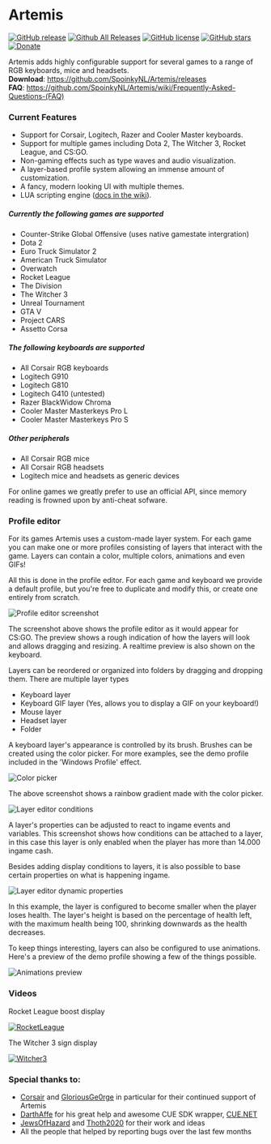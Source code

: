 # Artemis
[![GitHub release](https://img.shields.io/github/release/spoinkynl/Artemis.svg)]()
[![Github All Releases](https://img.shields.io/github/downloads/spoinkynl/artemis/setup.exe.svg)]()
[![GitHub license](https://img.shields.io/badge/license-GPL3-blue.svg)](https://raw.githubusercontent.com/SpoinkyNL/Artemis/master/LICENSE)
[![GitHub stars](https://img.shields.io/github/stars/SpoinkyNL/Artemis.svg)](https://github.com/SpoinkyNL/Artemis/stargazers)
[![Donate](https://img.shields.io/badge/Donate-PayPal-green.svg)](https://www.paypal.com/cgi-bin/webscr?cmd=_s-xclick&hosted_button_id=VQBAEJYUFLU4J) 

Artemis adds highly configurable support for several games to a range of RGB keyboards, mice and headsets.  
**Download**: https://github.com/SpoinkyNL/Artemis/releases  
**FAQ**: https://github.com/SpoinkyNL/Artemis/wiki/Frequently-Asked-Questions-(FAQ)

### Current Features
 - Support for Corsair, Logitech, Razer and Cooler Master keyboards.
 - Support for multiple games including Dota 2, The Witcher 3, Rocket League, and CS:GO.
 - Non-gaming effects such as type waves and audio visualization.
 - A layer-based profile system allowing an immense amount of customization.
 - A fancy, modern looking UI with multiple themes.
 - LUA scripting engine ([docs in the wiki](https://github.com/SpoinkyNL/Artemis/wiki/LUA)).

##### Currently the following games are supported
 - Counter-Strike Global Offensive (uses native gamestate intergration)
 - Dota 2
 - Euro Truck Simulator 2
 - American Truck Simulator
 - Overwatch
 - Rocket League
 - The Division
 - The Witcher 3
 - Unreal Tournament
 - GTA V
 - Project CARS
 - Assetto Corsa 

##### The following keyboards are supported
 - All Corsair RGB keyboards
 - Logitech G910
 - Logitech G810
 - Logitech G410 (untested)
 - Razer BlackWidow Chroma
 - Cooler Master Masterkeys Pro L
 - Cooler Master Masterkeys Pro S
##### Other peripherals
 - All Corsair RGB mice
 - All Corsair RGB headsets
 - Logitech mice and headsets as generic devices

For online games we greatly prefer to use an official API, since memory reading is frowned upon by anti-cheat sofware.

### Profile editor
For its games Artemis uses a custom-made layer system. For each game you can make one or more profiles consisting of layers that interact with the game. Layers can contain a color, multiple colors, animations and even GIFs!

All this is done in the profile editor. For each game and keyboard we provide a default profile, but you're free to duplicate and modify this, or create one entirely from scratch.

![Profile editor screenshot](http://i.imgur.com/tzc9bpO.png)

The screenshot above shows the profile editor as it would appear for CS:GO. The preview shows a rough indication of how the layers will look and allows dragging and resizing. A realtime preview is also shown on the keyboard.

Layers can be reordered or organized into folders by dragging and dropping them. 
There are multiple layer types

 - Keyboard layer
 - Keyboard GIF layer (Yes, allows you to display a GIF on your keyboard!)
 - Mouse layer
 - Headset layer
 - Folder

A keyboard layer's appearance is controlled by its brush. Brushes can be created using the color picker. For more examples, see the demo profile included in the 'Windows Profile' effect.

![Color picker](http://i.imgur.com/sC6Zua6.png)

The above screenshot shows a rainbow gradient made with the color picker.

![Layer editor conditions](http://i.imgur.com/y7a1GMr.png)

A layer's properties can be adjusted to react to ingame events and variables. This screenshot shows how conditions can be attached to a layer, in this case this layer is only enabled when the player has more than 14.000 ingame cash.

Besides adding display conditions to layers, it is also possible to base certain properties on what is happening ingame. 

![Layer editor dynamic properties](http://i.imgur.com/sJ5Gz0k.png)

In this example, the layer is configured to become smaller when the player loses health. The layer's height is based on the percentage of health left, with the maximum health being 100, shrinking downwards as the health decreases.

To keep things interesting, layers can also be configured to use animations. Here's a preview of the demo profile showing a few of the things possible.

![Animations preview](https://thumbs.gfycat.com/UnlinedAlertBoilweevil-size_restricted.gif)

### Videos
Rocket League boost display

[![RocketLeague](http://img.youtube.com/vi/L8rqFGaPeTg/0.jpg)](https://www.youtube.com/watch?v=L8rqFGaPeTg "Rocket League")


The Witcher 3 sign display

[![Witcher3](http://img.youtube.com/vi/H03D_y2cFYs/0.jpg)](https://www.youtube.com/watch?v=H03D_y2cFYs "The Witcher 3")


### Special thanks to:
 - [Corsair](http://corsair.com) and [GloriousGe0rge](https://twitter.com/GloriousGe0rge) in particular for their continued support of Artemis
 - [DarthAffe](https://github.com/DarthAffe) for his great help and awesome CUE SDK wrapper, [CUE.NET](https://github.com/DarthAffe/CUE.NET)
 - [JewsOfHazard](https://github.com/JewsOfHazard) and [Thoth2020](https://github.com/Thoth2020) for their work and ideas
 - All the people that helped by reporting bugs over the last few months
